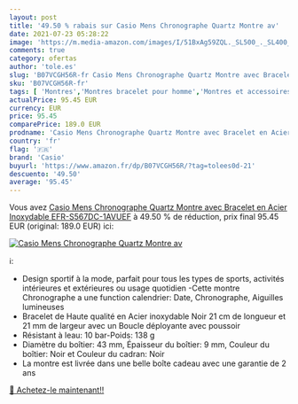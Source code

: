 ```yaml
---
layout: post
title: '49.50 % rabais sur Casio Mens Chronographe Quartz Montre av'
date: 2021-07-23 05:28:22
image: 'https://m.media-amazon.com/images/I/51BxAg59ZQL._SL500_._SL400_.jpg'
comments: true
category: ofertas
author: 'tole.es'
slug: 'B07VCGH56R-fr Casio Mens Chronographe Quartz Montre avec Bracelet en...'
sku: 'B07VCGH56R-fr'
tags: [ 'Montres','Montres bracelet pour homme','Montres et accessoires','Montres homme','casio', ]
actualPrice: 95.45 EUR
currency: EUR
price: 95.45
comparePrice: 189.0 EUR
prodname: 'Casio Mens Chronographe Quartz Montre avec Bracelet en Acier Inoxydable EFR-S567DC-1AVUEF'
country: 'fr'
flag: '🇫🇷'
brand: 'Casio'
buyurl: 'https://www.amazon.fr/dp/B07VCGH56R/?tag=tolees0d-21'
descuento: '49.50'
average: '95.45'
---
```


Vous avez [Casio Mens Chronographe Quartz Montre avec Bracelet en Acier Inoxydable EFR-S567DC-1AVUEF](https://www.amazon.fr/dp/B07VCGH56R/?tag=tolees0d-21)  à  49.50 % de réduction, prix final  95.45 EUR (original: 189.0 EUR) ici:

[![Casio Mens Chronographe Quartz Montre av](https://m.media-amazon.com/images/I/51BxAg59ZQL._SL500_._SL400_.jpg)](https://www.amazon.fr/dp/B07VCGH56R/?tag=tolees0d-21)

ℹ️:

- Design sportif à la mode, parfait pour tous les types de sports, activités intérieures et extérieures ou usage quotidien -Cette montre Chronographe a une function calendrier: Date, Chronographe, Aiguilles lumineuses
- Bracelet de Haute qualité en Acier inoxydable Noir 21 cm de longueur et 21 mm de largeur avec un Boucle déployante avec poussoir
- Résistant à leau: 10 bar-Poids: 138 g
- Diamètre du boîtier: 43 mm, Épaisseur du boîtier: 9 mm, Couleur du boîtier: Noir et Couleur du cadran: Noir
- La montre est livrée dans une belle boîte cadeau avec une garantie de 2 ans

[🛒 Achetez-le maintenant!!](https://www.amazon.fr/dp/B07VCGH56R/?tag=tolees0d-21)
